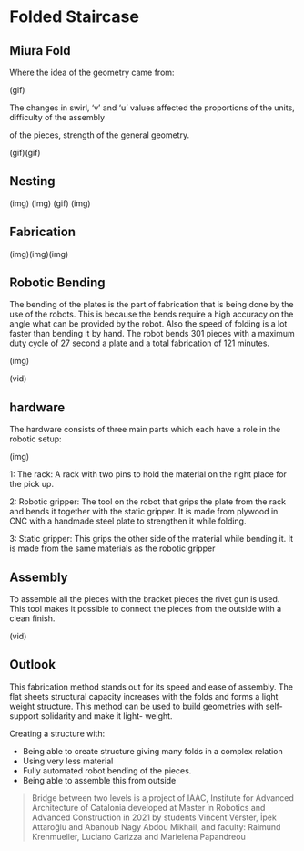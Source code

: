 # Folded Staircase

## Miura Fold

Where the idea of the geometry came from:

(gif)

The changes in swirl, ‘v’ and ‘u’ values affected the proportions of the units, difficulty of the assembly

of the pieces, strength of the general geometry.

(gif)(gif)

## Nesting

(img)
(img)
(gif)
(img)

## Fabrication

(img)(img)(img)

## Robotic Bending

The bending of the plates is the part of fabrication that is being done by the use of the robots. This is because the bends require a high accuracy on the angle what can be provided by the robot. Also the speed of folding is a lot faster than bending it by hand. The robot bends 301 pieces with a maximum duty cycle of 27 second a plate and a total fabrication of 121 minutes.

(img)

(vid)

## hardware

The hardware consists of three main parts which each have a role in the robotic setup:

(img)

1: The rack: A rack with two pins to hold the material on the right place for the pick up.

2: Robotic gripper: The tool on the robot that grips the plate from the rack and bends it together with the static gripper. It is made from plywood in CNC with a handmade steel plate to strengthen it while folding.

3: Static gripper: This grips the other side of the material while bending it. It is made from the same materials as the robotic gripper

## Assembly

To assemble all the pieces with the bracket pieces the rivet gun is used. This tool makes it possible to connect the pieces from the outside with a clean finish.

(vid)

## Outlook

This fabrication method stands out for its speed and ease of assembly. The flat sheets structural capacity increases with the folds and forms a light weight structure. This method can be used to build geometries with self-support solidarity and make it light- weight.

Creating a structure with:

* Being able to create structure giving many folds in a complex relation
* Using very less material
* Fully automated robot bending of the pieces.
* Being able to assemble this from outside


>Bridge between two levels is a project of IAAC, Institute for Advanced Architecture of Catalonia developed at Master in Robotics and Advanced Construction in 2021 by students Vincent Verster, İpek Attaroğlu and Abanoub Nagy Abdou Mikhail, and faculty: Raimund Krenmueller, Luciano Carizza and Marielena Papandreou
